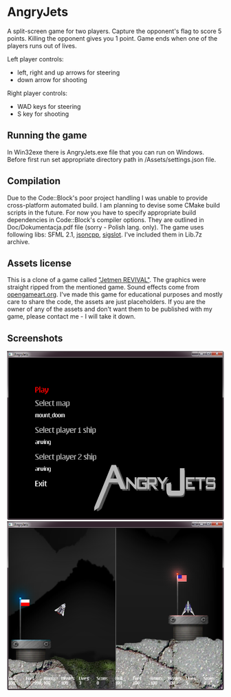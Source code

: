 AngryJets
===
A split-screen game for two players. Capture the opponent's flag to score 5 points. Killing the opponent gives you 1 point.
Game ends when one of the players runs out of lives. 

Left player controls:

+ left, right and up arrows for steering
+ down arrow for shooting

Right player controls:

+ WAD keys for steering
+ S key for shooting

Running the game
---
In Win32exe there is AngryJets.exe file that you can run on Windows. Before first run set appropriate directory path in
/Assets/settings.json file.

Compilation
---
Due to the Code::Block's poor project handling I was unable to provide cross-platform automated build.
I am planning to devise some CMake build scripts in the future. For now you have to specify appropriate build dependencies
in Code::Block's compiler options. They are outlined in Doc/Dokumentacja.pdf file (sorry - Polish lang. only).
The game uses following libs: SFML 2.1, [jsoncpp](http://jsoncpp.sourceforge.net/), [sigslot](http://sigslot.sourceforge.net/).
I've included them in Lib.7z archive.

Assets license
---
This is a clone of a game called ["Jetmen REVIVAL"](http://www.crew42.dk/).
The graphics were straight ripped from the mentioned game. Sound effects come from
[opengameart.org](http://opengameart.org). I've made this game for educational purposes and mostly care to share
the code, the assets are just placeholders. If you are the owner of any of the assets and don't want them to be
published with my game, please contact me - I will take it down.

Screenshots
---
![Image](screenshots/menu.png?raw=true)
![Image](screenshots/gameplay.png?raw=true)

